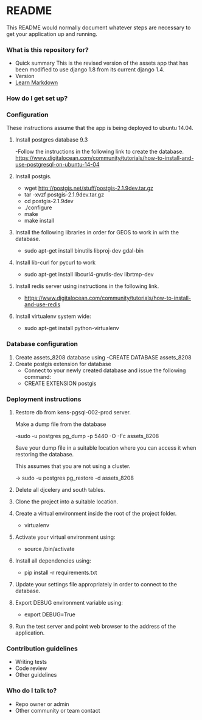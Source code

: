 # README #

This README would normally document whatever steps are necessary to get your application up and running.

### What is this repository for? ###

* Quick summary
  This is the revised version of the assets app that has been modified to use django 1.8 from its current django 1.4.
* Version
* [Learn Markdown](https://bitbucket.org/tutorials/markdowndemo)

### How do I get set up? ###


 ### Configuration ###

   These instructions assume that the app is being deployed to ubuntu 14.04.
 
 1. Install postgres database 9.3 

     -Follow the instructions in the following link to create the database. 
         https://www.digitalocean.com/community/tutorials/how-to-install-and-use-postgresql-on-ubuntu-14-04

 2. Install postgis. 

      * wget http://postgis.net/stuff/postgis-2.1.9dev.tar.gz
      * tar -xvzf postgis-2.1.9dev.tar.gz 
      * cd postgis-2.1.9dev
      * ./configure
      * make
      * make install

 3. Install the following libraries in order for GEOS to work in with the database.

     - sudo apt-get install binutils libproj-dev gdal-bin

 4. Install lib-curl for pycurl to work

     - sudo apt-get install libcurl4-gnutls-dev librtmp-dev

 5. Install redis server using instructions in the following link.

     - https://www.digitalocean.com/community/tutorials/how-to-install-and-use-redis

 6. Install virtualenv system wide:

     - sudo apt-get install python-virtualenv

 ### Database configuration ### 

  1. Create assets_8208 database using
     -CREATE DATABASE assets_8208
  2. Create postgis extension for database
      *  Connect to your newly created database and issue the following command:
        *  CREATE EXTENSION postgis

  ### Deployment instructions ###
  
 
 1. Restore db from kens-pgsql-002-prod server.
    
    Make a dump file from the database  

     -sudo -u postgres pg_dump -p 5440 -O -Fc assets_8208 <path to your dump file>
     
    Save your dump file in a suitable location where you can access it when restoring the database.

    This assumes that you are not using a cluster.

    -> sudo -u postgres pg_restore -d assets_8208 <path to your dump file>

 2. Delete all djcelery and south tables.
 
 3. Clone the project into a suitable location.

 4. Create a virtual environment inside the root of the project folder.
     - virtualenv <name of your virtual environment>

 5. Activate your virtual environment using:
    - source <name of virtual environment>/bin/activate

 6. Install all dependencies using:

    - pip install -r requirements.txt

 7. Update your settings file appropriately in order to connect to the database.

 8. Export DEBUG environment variable using:
     - export DEBUG=True 

 8. Run the test server and point web browser to the address of the application.

### Contribution guidelines ###

* Writing tests
* Code review
* Other guidelines

### Who do I talk to? ###

* Repo owner or admin
* Other community or team contact